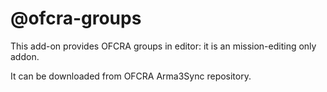 # @ofcra-groups

This add-on provides OFCRA groups in editor: it is an mission-editing only addon.

It can be downloaded from OFCRA Arma3Sync repository.
